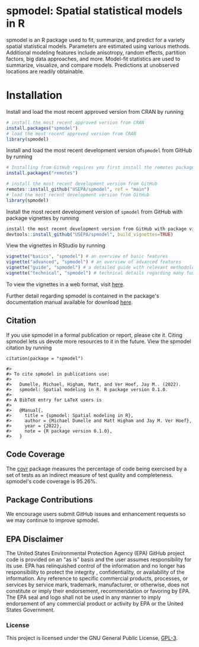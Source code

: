 # spmodel: Spatial statistical models in R

spmodel is an R package used to fit, summarize, and predict for a variety spatial
statistical models. Parameters are estimated using various methods. Additional
modeling features include anisotropy, random effects, partition factors,
big data approaches, and more. Model-fit statistics are used to summarize, visualize,
and compare models. Predictions at unobserved locations are readily obtainable.

# Installation

Install and load the most recent approved version from CRAN by running
```r
# install the most recent approved version from CRAN
install.packages("spmodel")
# load the most recent approved version from CRAN
library(spmodel)
```

Install and load the most recent development version of`spmodel` from GitHub by running
```r
# Installing from GitHub requires you first install the remotes package
install.packages("remotes")

# install the most recent development version from GitHub
remotes::install_github("USEPA/spmodel", ref = "main")
# load the most recent development version from GitHub
library(spmodel)
```

Install the most recent development version of `spmodel` from GitHub with package vignettes by running
```r
install the most recent development version from GitHub with package vignettes
devtools::install_github("USEPA/spmodel", build_vignettes=TRUE)
```

View the vignettes in RStudio by running
```r
vignette("basics", "spmodel") # an overview of basic features
vignette("advanced", "spmodel") # an overview of advanced features
vignette("guide", "spmodel") # a detailed guide with relevant methodological background
vignette("technical", "spmodel") # technical details regarding many functions
```

To view the vignettes in a web format, visit [here](https://cran.r-project.org/package=spmodel).

Further detail regarding spmodel is contained in the package's documentation manual available for download [here](https://cran.r-project.org/package=spmodel).

## Citation

If you use spmodel in a formal publication or report, please cite it. Citing spmodel lets us devote more resources to it in the future. View the spmodel citation by running
```{r}
citation(package = "spmodel")
```

```
#> 
#> To cite spmodel in publications use:
#> 
#>   Dumelle, Michael, Higham, Matt, and Ver Hoef, Jay M.. (2022).
#>   spmodel: Spatial modeling in R. R package version 0.1.0.
#> 
#> A BibTeX entry for LaTeX users is
#> 
#>   @Manual{,
#>     title = {spmodel: Spatial modeling in R},
#>     author = {Michael Dumelle and Matt Higham and Jay M. Ver Hoef},
#>     year = {2022},
#>     note = {R package version 0.1.0},
#>   }
```

## Code Coverage

The [covr](https://cran.r-project.org/package=covr) package measures the percentage of code being exercised by a set of tests as an indirect measure of test quality and completeness. spmodel's code coverage is 95.26%.

## Package Contributions

We encourage users submit GitHub issues and enhancement requests so we may
continue to improve spmodel.

## EPA Disclaimer

The United States Environmental Protection Agency (EPA) GitHub project code is provided on an "as is" basis and the user assumes responsibility for its use. EPA has relinquished control of the information and no longer has responsibility to protect the integrity , confidentiality, or availability of the information. Any reference to specific commercial products, processes, or services by service mark, trademark, manufacturer, or otherwise, does not constitute or imply their endorsement, recommendation or favoring by EPA. The EPA seal and logo shall not be used in any manner to imply endorsement of any commercial product or activity by EPA or the United States Government.

### License

This project is licensed under the GNU General Public License, [GPL-3](https://cran.r-project.org/web/licenses/GPL-3).  
